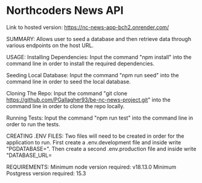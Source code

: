 # Northcoders News API

Link to hosted version: https://nc-news-app-bch2.onrender.com/

SUMMARY: Allows user to seed a database and then retrieve data through various endpoints on the host URL.

USAGE: 
Installing Dependencies: 
    Input the command "npm install" into the command line in order to install the required dependencies.

Seeding Local Database:
    Input the command "npm run seed" into the command line in order to seed
    the local database.

Cloning The Repo:
    Input the command "git clone https://github.com/PGallagher93/be-nc-news-project.git" into the command line in order to clone the repo locally.

Running Tests:
    Input the command "npm run test" into the command line in order to run the tests.


CREATING .ENV FILES:
    Two files will need to be created in order for the application to run. First create a .env.development file and inside write "PGDATABASE=<database name>".
    Then create a second .env.production file and inside write
    "DATABASE_URL=<database URL>

 
REQUIREMENTS:
    Minimum node version required: v18.13.0
    Minimum Postgress version required: 15.3